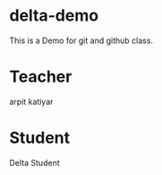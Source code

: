 # delta-demo
This is a Demo for git and github class.

# Teacher 
arpit katiyar

# Student
Delta Student